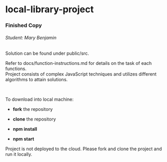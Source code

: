 # local-library-project
### Finished Copy
###### Student: Mary Benjamin

<p>Solution can be found under public/src. </p>
<p>Refer to docs/function-instructions.md for details on the task of each functions. 

  <br>
  Project consists of complex JavaScript techniques and utilizes different algorithms to attain solutions.
</p>
<br>
<p>
  To download into local machine:  

- **fork** the repository

- **clone** the repository

- **npm install**

- **npm start**
  </p>

<p> Project is not deployed to the cloud. Please fork and clone the project and run it locally. </p>
